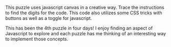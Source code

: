 This puzzle uses javascript canvas in a creative way.
Trace the instructions to find the digits for the code.
This code also utilizes some CSS tricks with buttons as well as a toggle for javascript.

This has been the 4th puzzle in four days! I enjoy finding an aspect of Javascript to explore and each puzzle has me thinking of an interesting way to implement those concepts.
